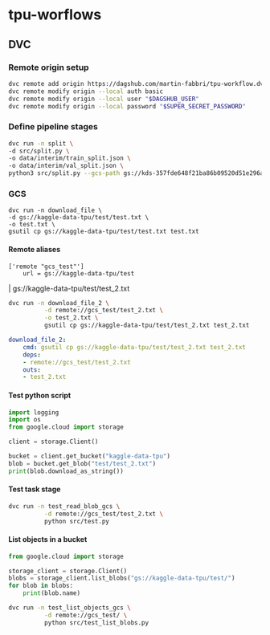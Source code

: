# tpu-worflows

## DVC

### Remote origin setup
```bash
dvc remote add origin https://dagshub.com/martin-fabbri/tpu-workflow.dvc
dvc remote modify origin --local auth basic
dvc remote modify origin --local user "$DAGSHUB_USER"
dvc remote modify origin --local password "$SUPER_SECRET_PASSWORD"
```

### Define pipeline stages
```bash
dvc run -n split \
-d src/split.py \
-o data/interim/train_split.json \
-o data/interim/val_split.json \
python3 src/split.py --gcs-path gs://kds-357fde648f21ba86b09520d51e296ad06846fd421d364336db3d426d --batch-size 16 
```

### GCS
```
dvc run -n download_file \
-d gs://kaggle-data-tpu/test/test.txt \
-o test.txt \
gsutil cp gs://kaggle-data-tpu/test/test.txt test.txt
```

#### Remote aliases
```
['remote "gcs_test"']
    url = gs://kaggle-data-tpu/test
```
| gs://kaggle-data-tpu/test/test_2.txt

```bash
dvc run -n download_file_2 \
          -d remote://gcs_test/test_2.txt \
          -o test_2.txt \
          gsutil cp gs://kaggle-data-tpu/test/test_2.txt test_2.txt
```
```yaml
download_file_2:
    cmd: gsutil cp gs://kaggle-data-tpu/test/test_2.txt test_2.txt
    deps:
    - remote://gcs_test/test_2.txt
    outs:
    - test_2.txt
```

#### Test python script
```python
import logging
import os
from google.cloud import storage

client = storage.Client()

bucket = client.get_bucket("kaggle-data-tpu")
blob = bucket.get_blob("test/test_2.txt")
print(blob.download_as_string())
```

#### Test task stage
```bash
dvc run -n test_read_blob_gcs \
          -d remote://gcs_test/test_2.txt \
          python src/test.py
```

#### List objects in a bucket

```python
from google.cloud import storage

storage_client = storage.Client()
blobs = storage_client.list_blobs("gs://kaggle-data-tpu/test/")
for blob in blobs:
    print(blob.name)
```

```bash
dvc run -n test_list_objects_gcs \
          -d remote://gcs_test/ \
          python src/test_list_blobs.py
```



